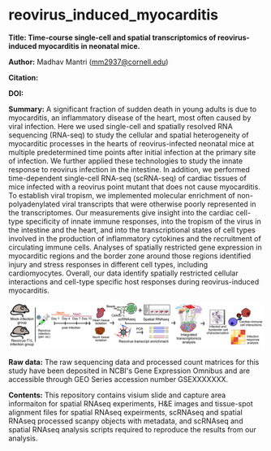 # reovirus_induced_myocarditis

**Title: Time-course single-cell and spatial transcriptomics of reovirus-induced myocarditis in neonatal mice.**

**Author:** Madhav Mantri (mm2937@cornell.edu)

**Citation:** 

**DOI:** 

**Summary:** A significant fraction of sudden death in young adults is due to myocarditis, an inflammatory disease of the heart, most often caused by viral infection. Here we used single-cell and spatially resolved RNA sequencing (RNA-seq) to study the cellular and spatial  heterogeneity of myocarditic processes in the hearts of reovirus-infected neonatal mice at multiple predetermined time points after initial infection at the primary site of infection. We further applied these technologies to study the innate response to reovirus infection in the intestine. In addition, we performed time-dependent single-cell RNA-seq (scRNA-seq) of cardiac tissues of mice infected with a reovirus point mutant that does not cause myocarditis. To establish viral tropism, we implemented molecular enrichment of non-polyadenylated viral transcripts that were otherwise poorly represented in the transcriptomes. Our measurements give insight into the cardiac cell-type specificity of innate immune responses, into the tropism of the virus in the intestine and the heart, and into the transcriptional states of cell types involved in the production of inflammatory cytokines and the recruitment of circulating immune cells. Analyses of spatially restricted gene expression in myocarditic regions and the border zone around those regions identified injury and stress responses in different cell types, including cardiomyocytes. Overall, our data identify spatially restricted cellular interactions and cell-type specific host responses during reovirus-induced myocarditis. 

![alt text](https://github.com/madhavmantri/reovirus_induced_myocarditis/blob/main/readme_images/flowchart.png)

**Raw data:** The raw sequencing data and processed count matrices for this study have been deposited in NCBI's Gene Expression Omnibus and are accessible through GEO Series accession number GSEXXXXXXX.

**Contents:** This repository contains visium slide and capture area informaiton for spatial RNAseq experiments, H&E images and tissue-spot alignment files for spatial RNAseq expeirments, scRNAseq and spatial RNAseq processed scanpy objects with metadata, and scRNAseq and spatial RNAseq analysis scripts required to reproduce the results from our analysis. 
